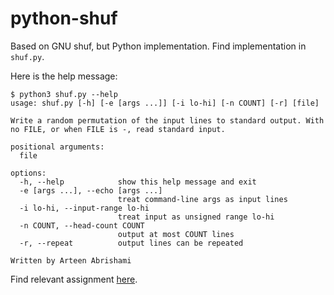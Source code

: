 # python-shuf
Based on GNU shuf, but Python implementation. Find implementation in `shuf.py`. 

Here is the help message:

```
$ python3 shuf.py --help
usage: shuf.py [-h] [-e [args ...]] [-i lo-hi] [-n COUNT] [-r] [file]

Write a random permutation of the input lines to standard output. With no FILE, or when FILE is -, read standard input.

positional arguments:
  file

options:
  -h, --help            show this help message and exit
  -e [args ...], --echo [args ...]
                        treat command-line args as input lines
  -i lo-hi, --input-range lo-hi
                        treat input as unsigned range lo-hi
  -n COUNT, --head-count COUNT
                        output at most COUNT lines
  -r, --repeat          output lines can be repeated

Written by Arteen Abrishami
```

Find relevant assignment [here](https://web.cs.ucla.edu/classes/winter23/cs35L/assign/assign2.html).
